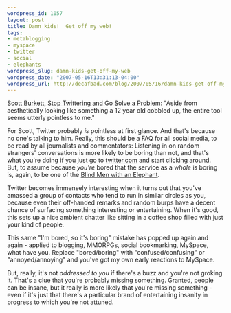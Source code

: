 ```yaml
--- 
wordpress_id: 1057
layout: post
title: Damn kids!  Get off my web!
tags: 
- metablogging
- myspace
- twitter
- social
- elephants
wordpress_slug: damn-kids-get-off-my-web
wordpress_date: "2007-05-16T13:31:13-04:00"
wordpress_url: http://decafbad.com/blog/2007/05/16/damn-kids-get-off-my-web
---
```

<p><a href="http://www.scottburkett.com/index.php/misc/2007-05-08/stop-twittering-and-go-solve-a-problem.html">Scott Burkett, Stop Twittering and Go Solve a Problem</a>: "Aside from aesthetically looking like something a 12 year old cobbled up, the entire tool seems utterly pointless to me."</p>
<p>For Scott, Twitter probably <i>is</i> pointless at first glance.  And that's because no one's talking to him.  Really, this should be a FAQ for all social media, to be read by all journalists and commentators:  Listening in on random strangers' conversations is more likely to be boring than not, and that's what you're doing if you just go to <a href="http://twitter.com">twitter.com</a> and start clicking around.  But, to assume because <i>you're</i> bored that the service as a <i>whole</i> is boring is, again, to be one of the <a href="http://www.noogenesis.com/pineapple/blind_men_elephant.html">Blind Men with an Elephant</a>.</p>
<p>Twitter becomes immensely interesting when it turns out that you've amassed a group of contacts who tend to run in similar circles as you, because even their off-handed remarks and random burps have a decent chance of surfacing something interesting or entertaining.  When it's good, this sets up a nice ambient chatter like sitting in a coffee shop filled with just your kind of people.</p>
<p>This same "I'm bored, so it's boring" mistake has popped up again and again - applied to blogging, MMORPGs, social bookmarking, MySpace, what have you.  Replace "bored/boring" with "confused/confusing" or "annoyed/annoying" and you've got my own early reactions to MySpace.</p>
<p>But, really, it's not <i>addressed to you</i> if there's a buzz and you're not groking it.  That's a clue that you're probably missing something.  Granted, people can be insane, but it really is more likely that you're missing something - even if it's just that there's a particular brand of entertaining insanity in progress to which you're not attuned.</p>

